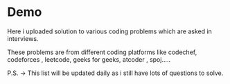 # Demo

Here i uploaded solution to various coding problems which are asked in interviews.

These problems are from different coding platforms like codechef, codeforces , leetcode, geeks for geeks, atcoder , spoj.....

P.S. -> This list will be updated daily as i still have lots of questions to solve. 

